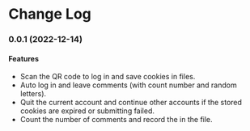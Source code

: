 # Change Log

### 0.0.1 (2022-12-14)

#### Features

- Scan the QR code to log in and save cookies in files.
- Auto log in and leave comments (with count number and random letters).
- Quit the current account and continue other accounts if the stored cookies are expired or submitting failed.
- Count the number of comments and record the in the file.
